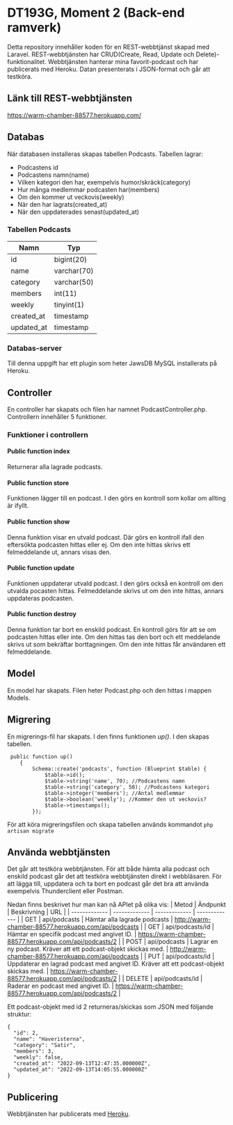 # DT193G, Moment 2 (Back-end ramverk)
Detta repository innehåller koden för en REST-webbtjänst skapad med Laravel. REST-webbtjänsten har CRUD(Create, Read, Update och Delete)-funktionalitet. Webbtjänsten hanterar mina favorit-podcast och har publicerats med Heroku. Datan presenterats i JSON-format och går att testköra. 

## Länk till REST-webbtjänsten
https://warm-chamber-88577.herokuapp.com/ 

## Databas
När databasen installeras skapas tabellen Podcasts. Tabellen lagrar:
* Podcastens id
* Podcastens namn(name)
* Vilken kategori den har, exempelvis humor/skräck(category)
* Hur många medlemmar podcasten har(members)
* Om den kommer ut veckovis(weekly)
* När den har lagrats(created_at)
* När den uppdaterades senast(updated_at)

### Tabellen Podcasts
| Namn  | Typ |
| ------------- | ------------- |
| id  | bigint(20)  |
| name  | varchar(70)  |
| category  | varchar(50)  |
| members  | int(11)  |
| weekly  | tinyint(1)  |
| created_at  | timestamp  |
| updated_at  | timestamp  |

### Databas-server
Till denna uppgift har ett plugin som heter JawsDB MySQL installerats på Heroku. 

## Controller
En controller har skapats och filen har namnet PodcastController.php. Controllern innehåller 5 funktioner. 
### Funktioner i controllern
#### Public function index
Returnerar alla lagrade podcasts. 
#### Public function store
Funktionen lägger till en podcast. I den görs en kontroll som kollar om allting är ifyllt. 
#### Public function show
Denna funktion visar en utvald podcast. Där görs en kontroll ifall den eftersökta podcasten hittas eller ej. Om den inte hittas skrivs ett felmeddelande ut, annars visas den. 
#### Public function update
Funktionen uppdaterar utvald podcast. I den görs också en kontroll om den utvalda pocasten hittas. Felmeddelande skrivs ut om den inte hittas, annars uppdateras podcasten. 
#### Public function destroy
Denna funktion tar bort en enskild podcast. En kontroll görs för att se om podcasten hittas eller inte. Om den hittas tas den bort och ett meddelande skrivs ut som bekräftar borttagningen. Om den inte hittas får användaren ett felmeddelande. 

## Model
En model har skapats. Filen heter Podcast.php och den hittas i mappen Models. 

## Migrering
En migrerings-fil har skapats. I den finns funktionen _up()_. I den skapas tabellen.
```
 public function up()
    {
        Schema::create('podcasts', function (Blueprint $table) {
            $table->id();
            $table->string('name', 70); //Podcastens namn
            $table->string('category', 50); //Podcastens kategori
            $table->integer('members'); //Antal medlemmar
            $table->boolean('weekly'); //Kommer den ut veckovis?
            $table->timestamps();
        });
```

För att köra migreringsfilen och skapa tabellen används kommandot 
```php artisan migrate```


## Använda webbtjänsten
Det går att testköra webbtjänsten. För att både hämta alla podcast och enskild podcast går det att testköra webbtjänsten direkt i webbläsaren. För att lägga till, uppdatera och ta bort en podcast går det bra att använda exempelvis Thunderclient eller Postman. 

Nedan finns beskrivet hur man kan nå APIet på olika vis:
| Metod  | Ändpunkt | Beskrivning | URL | 
| ------------- | ------------- | ------------- | ------------- |
| GET  | api/podcasts  | Hämtar alla lagrade podcasts | http://warm-chamber-88577.herokuapp.com/api/podcasts |
| GET  | api/podcasts/id  | Hämtar en specifik podcast med angivet ID. | https://warm-chamber-88577.herokuapp.com/api/podcasts/2 |
| POST  | api/podcasts  | Lagrar en ny podcast. Kräver att ett podcast-objekt skickas med. | http://warm-chamber-88577.herokuapp.com/api/podcasts |
| PUT  | api/podcasts/id  | Uppdaterar en lagrad podcast med angivet ID. Kräver att ett podcast-objekt skickas med. | https://warm-chamber-88577.herokuapp.com/api/podcasts/2 |
| DELETE  | api/podcasts/id  | Raderar en podcast med angivet ID. | https://warm-chamber-88577.herokuapp.com/api/podcasts/2 |

Ett podcast-objekt med id 2 returneras/skickas som JSON med följande struktur:
```
{
  "id": 2,
  "name": "Haveristerna",
  "category": "Satir",
  "members": 3,
  "weekly": false,
  "created_at": "2022-09-13T12:47:35.000000Z",
  "updated_at": "2022-09-13T14:05:55.000000Z"
}
```

## Publicering
Webbtjänsten har publicerats med [Heroku](https://www.heroku.com/).  





